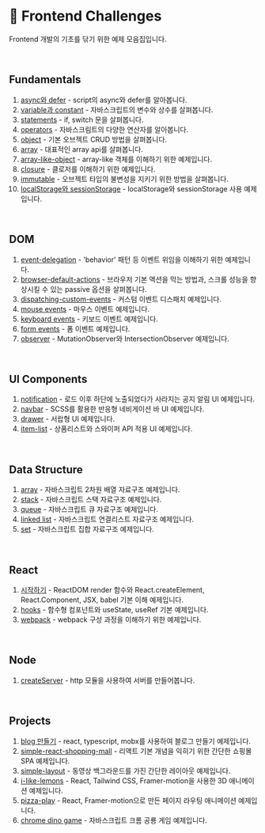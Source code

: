# 🚀 Frontend Challenges

Frontend 개발의 기초를 닦기 위한 예제 모음집입니다.

<br>

## Fundamentals

1. [async와 defer](./1-fundamentals/async-defer) - script의 async와 defer를 알아봅니다.
2. [variable과 constant](./1-fundamentals/variable-and-constant) - 자바스크립트의 변수와 상수를 살펴봅니다.
3. [statements](./1-fundamentals/statements) - if, switch 문을 살펴봅니다.
4. [operators](./1-fundamentals/operators) - 자바스크림트의 다양한 연산자를 알아봅니다.
5. [object](./1-fundamentals/object) - 기본 오브젝트 CRUD 방법을 살펴봅니다.
6. [array](./1-fundamentals/array) - 대표적인 array api를 살펴봅니다.
7. [array-like-object](./1-fundamentals/array-like-object) - array-like 객체를 이해하기 위한 예제입니다.
8. [closure](./1-fundamentals/closure) - 클로저를 이해하기 위한 예제입니다.
9. [immutable](./1-fundamentals/immutable) - 오브젝트 타입의 불변성을 지키기 위한 방법을 살펴봅니다.
10. [localStorage와 sessionStorage](./1-fundamentals/array) - localStorage와 sessionStorage 사용 예제입니다.

<br>

## DOM

1. [event-delegation](./2-dom/event-delegation) - 'behavior' 패턴 등 이벤트 위임을 이해하기 위한 예제입니다.
2. [browser-default-actions](./2-dom/browser-default-actions) - 브라우저 기본 액션을 막는 방법과, 스크롤 성능을 향상시킬 수 있는 passive 옵션을 살펴봅니다.
3. [dispatching-custom-events](./2-dom/dispatching-custom-events) - 커스텀 이벤트 디스패치 예제입니다.
4. [mouse events](./2-dom/mouse-events) - 마우스 이벤트 예제입니다.
5. [keyboard events](./2-dom/keyboard-events) - 키보드 이벤트 예제입니다.
6. [form events](./2-dom/form-events) - 폼 이벤트 예제입니다.
7. [observer](./2-dom/observer) - MutationObserver와 IntersectionObserver 예제입니다.

<br>

## UI Components

1. [notification](./3-ui/notification) - 로드 이후 하단에 노출되었다가 사라지는 공지 알림 UI 예제입니다.
2. [navbar](./3-ui/navbar) - SCSS를 활용한 반응형 네비게이션 바 UI 예제입니다.
3. [drawer](./3-ui/drawer) - 서랍형 UI 예제입니다.
4. [item-list](./3-ui/item-list) - 상품리스트와 스와이퍼 API 적용 UI 예제입니다.

<br>

## Data Structure

1. [array](./4-data-structure/array.js) - 자바스크립트 2차원 배열 자료구조 예제입니다.
2. [stack](./4-data-structure/stack.js) - 자바스크립트 스택 자료구조 예제입니다.
3. [queue](./4-data-structure/queue.js) - 자바스크립트 큐 자료구조 예제입니다.
4. [linked list](./4-data-structure/linked-list.js) - 자바스크립트 연결리스트 자료구조 예제입니다.
5. [set](./4-data-structure/set.js) - 자바스크립트 집합 자료구조 예제입니다.

<br>

## React

1. [시작하기](./5-react/1-getting-started) - ReactDOM render 함수와 React.createElement, React.Component, JSX, babel 기본 이해 예제입니다.
2. [hooks](./5-react/2-hooks) - 함수형 컴포넌트와 useState, useRef 기본 예제입니다.
3. [webpack](./5-react/3-webpack) - webpack 구성 과정을 이해하기 위한 예제입니다.

<br>

## Node

1. [createServer](./6-node/1-createServer) - http 모듈을 사용하여 서버를 만들어봅니다.

<br>

## Projects

1. [blog 만들기](https://github.com/kschoi/frontend-challenge-blog) - react, typescript, mobx를 사용하여 블로그 만들기 예제입니다.
2. [simple-react-shopping-mall](https://github.com/kschoi/simple-react-shopping-mall) - 리액트 기본 개념을 익히기 위한 간단한 쇼핑몰 SPA 예제입니다.
3. [simple-layout](https://github.com/kschoi/simple-layout) - 동영상 백그라운드를 가진 간단한 레이아웃 예제입니다.
4. [i-like-lemons](https://github.com/kschoi/i-like-lemons) - React, Tailwind CSS, Framer-motion을 사용한 3D 애니메이션 예제입니다.
5. [pizza-play](https://github.com/kschoi/pizza-play) - React, Framer-motion으로 만든 페이지 라우팅 애니메이션 예제입니다.
6. [chrome dino game](https://github.com/kschoi/chrome-dino-game) - 자바스크립트 크롬 공룡 게임 예제입니다.
